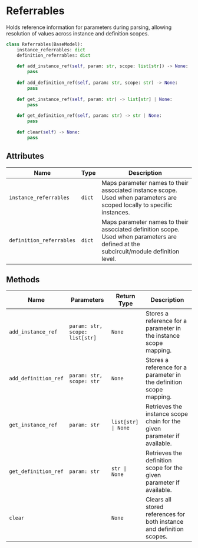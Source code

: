 # Referrables

Holds reference information for parameters during parsing, allowing resolution of values across instance and definition scopes.

```py
class Referrables(BaseModel):
    instance_referrables: dict
    definition_referrables: dict
    
    def add_instance_ref(self, param: str, scope: list[str]) -> None:
        pass
    
    def add_definition_ref(self, param: str, scope: str) -> None:
        pass
    
    def get_instance_ref(self, param: str) -> list[str] | None:
        pass
    
    def get_definition_ref(self, param: str) -> str | None:
        pass
    
    def clear(self) -> None:
        pass
```

## Attributes

| Name | Type | Description |
|------|------|-------------|
| `instance_referrables` | `dict` | Maps parameter names to their associated instance scope. Used when parameters are scoped locally to specific instances. |
| `definition_referrables` | `dict` | Maps parameter names to their associated definition scope. Used when parameters are defined at the subcircuit/module definition level. |

## Methods

| Name | Parameters | Return Type | Description |
|------|------------|-------------|-------------|
| `add_instance_ref` | `param: str, scope: list[str]` | `None` | Stores a reference for a parameter in the instance scope mapping. |
| `add_definition_ref` | `param: str, scope: str` | `None` | Stores a reference for a parameter in the definition scope mapping. |
| `get_instance_ref` | `param: str` | `list[str] \| None` | Retrieves the instance scope chain for the given parameter if available. |
| `get_definition_ref` | `param: str` | `str \| None` | Retrieves the definition scope for the given parameter if available. |
| `clear` | | `None` | Clears all stored references for both instance and definition scopes. |
